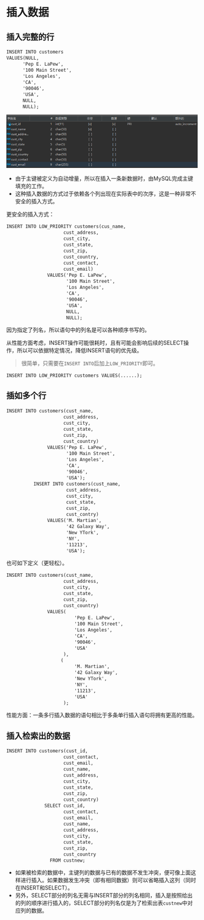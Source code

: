# 插入数据

## 插入完整的行

```mysql
INSERT INTO customers
VALUES(NULL,
      'Pep E. LaPew',
      '100 Main Street',
      'Los Angeles',
      'CA',
      '90046',
      'USA',
      NULL,
      NULL);
```

![p1](images/p1_1.png)

- 由于主键被定义为自动增量，所以在插入一条新数据时，由MySQL完成主键填充的工作。
- 这种插入数据的方式过于依赖各个列出现在实际表中的次序，这是一种非常不安全的插入方式。

更安全的插入方式：

```mysql
INSERT INTO LOW_PRIORITY customers(cus_name,
                     cust_address,
                     cust_city,
                     cust_state,
                     cust_zip,
                     cust_country,
                     cust_contact,
                     cust_email)
               VALUES('Pep E. LaPew',
                      '100 Main Street',
                      'Los Angeles',
                      'CA',
                      '90046',
                      'USA',
                      NULL,
                      NULL);
```

因为指定了列名，所以语句中的列名是可以各种顺序书写的。

从性能方面考虑，INSERT操作可能很耗时，且有可能会影响后续的SELECT操作，所以可以依据特定情况，降低INSERT语句的优先级。

> 很简单，只需要在`INSERT INTO`后加上`LOW_PRIORITY`即可。

```mysql
INSERT INTO LOW_PRIORITY customers VALUES(......);
```



## 插如多个行

```mysql
INSERT INTO customers(cust_name,
                     cust_address,
                     cust_city,
                     cust_state,
                     cust_zip,
                     cust_country)
               VALUES('Pep E. LaPew',
                      '100 Main Street',
                      'Los Angeles',
                      'CA',
                      '90046',
                      'USA');
          INSERT INTO customers(cust_name,
                      cust_address,
                      cust_city,
                      cust_state,
                      cust_zip,
                      cust_contry)
               VALUES('M. Martian',
                      '42 Galaxy Way',
                      'New YTork',
                      'NY',
                      '11213',
                      'USA');
```

也可如下定义（更轻松）。

```mysql
INSERT INTO customers(cust_name,
                     cust_address,
                     cust_city,
                     cust_state,
                     cust_zip,
                     cust_country)
               VALUES(
                         'Pep E. LaPew',
                         '100 Main Street',
                         'Los Angeles',
                         'CA',
                         '90046',
                         'USA'
                     ),
          			(
                         'M. Martian',
                         '42 Galaxy Way',
                         'New YTork',
                         'NY',
                         '11213',
                         'USA'
                     );
```

性能方面：一条多行插入数据的语句相比于多条单行插入语句将拥有更高的性能。



## 插入检索出的数据

```mysql
INSERT INTO customers(cust_id,
                     cust_contact,
                     cust_email,
                     cust_name,
                     cust_address,
                     cust_city,
                     cust_state,
                     cust_zip,
                     cust_country)
              SELECT cust_id,
                     cust_contact,
                     cust_email,
                     cust_name,
                     cust_address,
                     cust_city,
                     cust_state,
                     cust_zip,
                     cust_country
                FROM custnew;
```

- 如果被检索的数据中，主键列的数据与已有的数据不发生冲突，便可像上面这样进行插入。如果数据发生冲突（即有相同数据）则可以省略插入这列（同时在INSERT和SELECT）。
- 另外，SELECT部分的列名无需与INSERT部分的列名相同，插入是按照给出的列的顺序进行插入的，SELECT部分的列名仅是为了检索出表`custnew`中对应列的数据。

